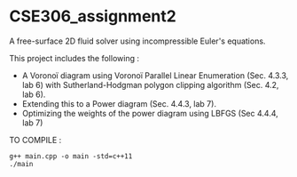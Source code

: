 # CSE306_assignment2
A free-surface 2D fluid solver using incompressible Euler's equations.

This project includes the following :
- A Voronoï diagram using Voronoï Parallel Linear Enumeration (Sec. 4.3.3, lab 6) with Sutherland-Hodgman polygon clipping algorithm (Sec. 4.2, lab 6).
- Extending this to a Power diagram (Sec. 4.4.3, lab 7).
- Optimizing the weights of the power diagram using LBFGS (Sec 4.4.4, lab 7)

TO COMPILE : 

```
g++ main.cpp -o main -std=c++11
./main
```
